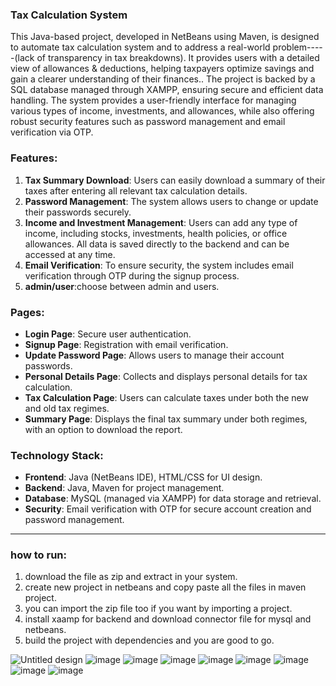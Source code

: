 
### Tax Calculation System

This Java-based project, developed in NetBeans using Maven, is designed to automate tax calculation system and to address a real-world problem-----(lack of transparency in tax breakdowns). It provides users with a detailed view of allowances & deductions, helping taxpayers optimize savings and gain a clearer understanding of their finances.. The project is backed by a SQL database managed through XAMPP, ensuring secure and efficient data handling. The system provides a user-friendly interface for managing various types of income, investments, and allowances, while also offering robust security features such as password management and email verification via OTP.

### Features:
1. **Tax Summary Download**: Users can easily download a summary of their taxes after entering all relevant tax calculation details.
2. **Password Management**: The system allows users to change or update their passwords securely.
3. **Income and Investment Management**: Users can add any type of income, including stocks, investments, health policies, or office allowances. All data is saved directly to the backend and can be accessed at any time.
4. **Email Verification**: To ensure security, the system includes email verification through OTP during the signup process.
5. **admin/user**:choose between admin and users.

### Pages:
- **Login Page**: Secure user authentication.
- **Signup Page**: Registration with email verification.
- **Update Password Page**: Allows users to manage their account passwords.
- **Personal Details Page**: Collects and displays personal details for tax calculation.
- **Tax Calculation Page**: Users can calculate taxes under both the new and old tax regimes.
- **Summary Page**: Displays the final tax summary under both regimes, with an option to download the report.

### Technology Stack:
- **Frontend**: Java (NetBeans IDE), HTML/CSS for UI design.
- **Backend**: Java, Maven for project management.
- **Database**: MySQL (managed via XAMPP) for data storage and retrieval.
- **Security**: Email verification with OTP for secure account creation and password management.

---

### how to run:
1. download the file as zip and extract in your system.
2. create new project in netbeans and copy paste all the files in maven project.
3. you can import the zip file too if you want by importing a project.
4. install xaamp for backend and download connector file for mysql and netbeans.
5. build the project with dependencies and you are good to go.

![Untitled design](https://github.com/user-attachments/assets/3d9b8208-60eb-4a5b-bfbd-269609e52b33)
![image](https://github.com/user-attachments/assets/5c45dcfe-2d1c-4bc7-a69e-cc6d9be0aff6)
![image](https://github.com/user-attachments/assets/eb112465-7972-4d03-b28a-2b5ca1590be2)
![image](https://github.com/user-attachments/assets/05c01052-e392-470d-a5dd-8a480918478d)
![image](https://github.com/user-attachments/assets/4d802378-1114-42f7-a9f6-f637b991923a)
![image](https://github.com/user-attachments/assets/554eb594-6551-4cd4-9547-b1146caa6ae3)
![image](https://github.com/user-attachments/assets/0f70585d-9acf-42a6-9aa4-f05fd773a4ca)
![image](https://github.com/user-attachments/assets/900a3c1a-a6f0-48fc-a5bc-3d38c1037af3)
![image](https://github.com/user-attachments/assets/b8758913-9776-4252-9fbc-61007d7bfced)

